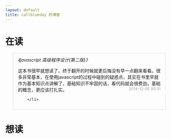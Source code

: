 ```yaml
---
layout: default
title: callblueday 的博客
---
```


<div id="home">
  <h1>在读</h1>
  <ul class="booklist">
        <li class="bookitem">
            <i class="bookname">《javascript 高级程序设计(第二版)》</i>
            <p>这本书很早就想读了，终于翻开的时候就更后悔没有早一点翻来看看。很多非常基本，在使用javascript的过程中碰到的疑惑点，其实在书里早就作为基本知识点讲解了，基础知识不牢固的话，看代码就会很费劲，基础的概念，更应该打扎实。<span class="info"><b class="date">2014-12-05 00:31</b></span></p>

        </li>
  </ul>


  <h1>想读</h1>
  <ul class="booklist">
  </ul>
</div>


<style>
    .info {
        font-size: 12px;
        color: #999;
        display: block;
        float: right;
    }
    .info b {
        font-weight: normal;
    }
    li {
        list-style: none;
    }
    .bookitem {
        border: 1px solid #ddd;
        padding: 10px 15px;
        border-bottom: 0;
    }
    .booklist li:last-child {
        border-bottom: 1px solid #ddd;
    }

</style>